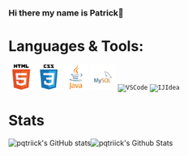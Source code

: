 ### Hi there my name is Patrick👋

# Languages & Tools:
<code><img height="50" alt="html" src="https://raw.githubusercontent.com/github/explore/80688e429a7d4ef2fca1e82350fe8e3517d3494d/topics/html/html.png?size=48"></code>
<code><img height="50" alt="css" src="https://raw.githubusercontent.com/github/explore/80688e429a7d4ef2fca1e82350fe8e3517d3494d/topics/css/css.png?size=48"></code>
<code><img height="50" alt="java" src="https://raw.githubusercontent.com/github/explore/5b3600551e122a3277c2c5368af2ad5725ffa9a1/topics/java/java.png?size=48"></code>
<code><img height="50" alt="mysql" src="https://raw.githubusercontent.com/github/explore/5b3600551e122a3277c2c5368af2ad5725ffa9a1/topics/mysql/mysql.png?size=48"></code>
<code><img height="50" alt="VSCode" src="https://code.visualstudio.com/assets/apple-touch-icon.png"></code>
<code><img height="50" alt="IJIdea" src="https://upload.wikimedia.org/wikipedia/commons/thumb/9/9c/IntelliJ_IDEA_Icon.svg/1024px-IntelliJ_IDEA_Icon.svg.png"></code>

# Stats
<img align="left" alt="pqtriick's GitHub stats" src="https://github-readme-stats.vercel.app/api?username=pqtriick&show_icons=true&theme=dark" />
<img align="left" alt="pqtriick's Github Stats" src="https://github-readme-streak-stats.herokuapp.com/?user=pqtriick&theme=dark" />
